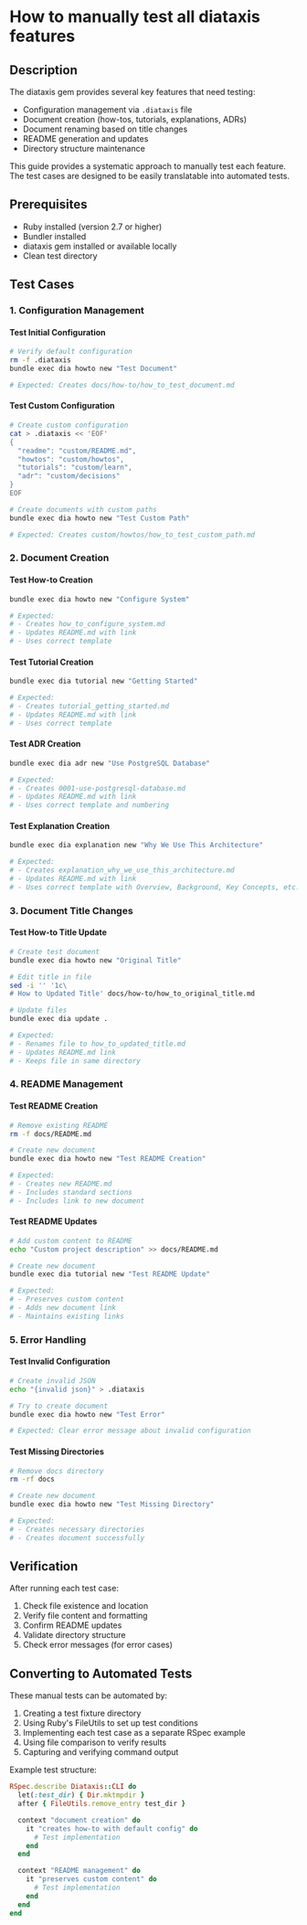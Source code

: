 # How to manually test all diataxis features

## Description

The diataxis gem provides several key features that need testing:

* Configuration management via `.diataxis` file
* Document creation (how-tos, tutorials, explanations, ADRs)
* Document renaming based on title changes
* README generation and updates
* Directory structure maintenance

This guide provides a systematic approach to manually test each feature. The test cases are designed to be easily translatable into automated tests.

## Prerequisites

* Ruby installed (version 2.7 or higher)
* Bundler installed
* diataxis gem installed or available locally
* Clean test directory

## Test Cases

### 1. Configuration Management

#### Test Initial Configuration

```bash
# Verify default configuration
rm -f .diataxis
bundle exec dia howto new "Test Document"

# Expected: Creates docs/how-to/how_to_test_document.md
```

#### Test Custom Configuration

```bash
# Create custom configuration
cat > .diataxis << 'EOF'
{
  "readme": "custom/README.md",
  "howtos": "custom/howtos",
  "tutorials": "custom/learn",
  "adr": "custom/decisions"
}
EOF

# Create documents with custom paths
bundle exec dia howto new "Test Custom Path"

# Expected: Creates custom/howtos/how_to_test_custom_path.md
```

### 2. Document Creation

#### Test How-to Creation

```bash
bundle exec dia howto new "Configure System"

# Expected:
# - Creates how_to_configure_system.md
# - Updates README.md with link
# - Uses correct template
```

#### Test Tutorial Creation

```bash
bundle exec dia tutorial new "Getting Started"

# Expected:
# - Creates tutorial_getting_started.md
# - Updates README.md with link
# - Uses correct template
```

#### Test ADR Creation

```bash
bundle exec dia adr new "Use PostgreSQL Database"

# Expected:
# - Creates 0001-use-postgresql-database.md
# - Updates README.md with link
# - Uses correct template and numbering
```

#### Test Explanation Creation

```bash
bundle exec dia explanation new "Why We Use This Architecture"

# Expected:
# - Creates explanation_why_we_use_this_architecture.md
# - Updates README.md with link
# - Uses correct template with Overview, Background, Key Concepts, etc.
```

### 3. Document Title Changes

#### Test How-to Title Update

```bash
# Create test document
bundle exec dia howto new "Original Title"

# Edit title in file
sed -i '' '1c\
# How to Updated Title' docs/how-to/how_to_original_title.md

# Update files
bundle exec dia update .

# Expected:
# - Renames file to how_to_updated_title.md
# - Updates README.md link
# - Keeps file in same directory
```

### 4. README Management

#### Test README Creation

```bash
# Remove existing README
rm -f docs/README.md

# Create new document
bundle exec dia howto new "Test README Creation"

# Expected:
# - Creates new README.md
# - Includes standard sections
# - Includes link to new document
```

#### Test README Updates

```bash
# Add custom content to README
echo "Custom project description" >> docs/README.md

# Create new document
bundle exec dia tutorial new "Test README Update"

# Expected:
# - Preserves custom content
# - Adds new document link
# - Maintains existing links
```

### 5. Error Handling

#### Test Invalid Configuration

```bash
# Create invalid JSON
echo "{invalid json}" > .diataxis

# Try to create document
bundle exec dia howto new "Test Error"

# Expected: Clear error message about invalid configuration
```

#### Test Missing Directories

```bash
# Remove docs directory
rm -rf docs

# Create new document
bundle exec dia howto new "Test Missing Directory"

# Expected:
# - Creates necessary directories
# - Creates document successfully
```

## Verification

After running each test case:

1. Check file existence and location
2. Verify file content and formatting
3. Confirm README updates
4. Validate directory structure
5. Check error messages (for error cases)

## Converting to Automated Tests

These manual tests can be automated by:

1. Creating a test fixture directory
2. Using Ruby's FileUtils to set up test conditions
3. Implementing each test case as a separate RSpec example
4. Using file comparison to verify results
5. Capturing and verifying command output

Example test structure:

```ruby
RSpec.describe Diataxis::CLI do
  let(:test_dir) { Dir.mktmpdir }
  after { FileUtils.remove_entry test_dir }

  context "document creation" do
    it "creates how-to with default config" do
      # Test implementation
    end
  end

  context "README management" do
    it "preserves custom content" do
      # Test implementation
    end
  end
end
```
